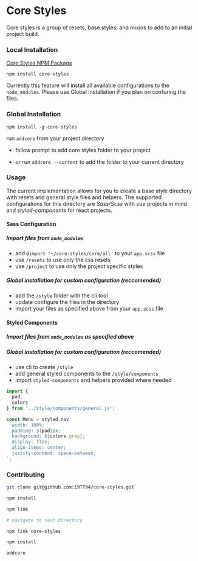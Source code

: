 # Core Styles

Core styles is a group of resets, base styles, and mixins to add to an initial project build.

### Local Installation
[Core Styles NPM Package](https://www.npmjs.com/package/core-styles)

`npm install core-styles`

Currently this feature will install all available configurations to the `node_modules`. Please use Global installation if you plan on confuring the files.

### Global Installation

`npm install -g core-styles`

run `addcore` from your project directory

* follow prompt to add core styles folder to your project

* or run `addcore --current` to add the folder to your current directory

### Usage

The current implementation allows for you to create a base style directory with resets and general style files and helpers. The supported configurations for this directory are *Sass/Scss* with vue projects in mind and *styled-components* for react projects.

#### Sass Configuration

##### Import files from `node_modules`
* add `@import '~/core-styles/core/all'` to your `app.scss` file
* use `/resets` to use only the css resets
* use `/project` to use only the project specific styles

##### Global installation for custom configuration (reccomended)
* add the `/style` folder with the cli tool
* update configure the files in the directory
* import your files as specified above from your `app.scss` file

#### Styled Components

##### Import files from `node_modules` as specified above

##### Global installation for custom configuration (reccomended)
* use cli to create `/style`
* add general styled components to the `/style/components`
* import `styled-components` and helpers provided where needed

```js
import { 
  pad,
  colors
} from '../style/components/general.js';

const Menu = styled.nav`
  width: 100%;
  padding: ${pad}px;
  background: ${colors.gray};
  display: flex;
  align-items: center;
  justify-content: space-between;
`;
```

### Contributing

```bash
git clone git@github.com:19TT94/core-styles.git`

npm install

npm link

# navigate to test directory

npm link core-styles

npm install

addcore
```
